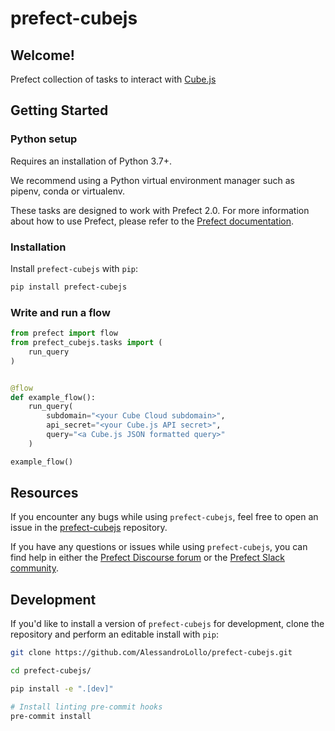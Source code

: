 # prefect-cubejs

## Welcome!

Prefect collection of tasks to interact with <a href="https://cube.dev/" target="_blank">Cube.js</a>

## Getting Started

### Python setup

Requires an installation of Python 3.7+.

We recommend using a Python virtual environment manager such as pipenv, conda or virtualenv.

These tasks are designed to work with Prefect 2.0. For more information about how to use Prefect, please refer to the [Prefect documentation](https://orion-docs.prefect.io/).

### Installation

Install `prefect-cubejs` with `pip`:

```bash
pip install prefect-cubejs
```

### Write and run a flow

```python
from prefect import flow
from prefect_cubejs.tasks import (
    run_query
)


@flow
def example_flow():
    run_query(
        subdomain="<your Cube Cloud subdomain>",
        api_secret="<your Cube.js API secret>",
        query="<a Cube.js JSON formatted query>"
    )

example_flow()
```

## Resources

If you encounter any bugs while using `prefect-cubejs`, feel free to open an issue in the [prefect-cubejs](https://github.com/AlessandroLollo/prefect-cubejs) repository.

If you have any questions or issues while using `prefect-cubejs`, you can find help in either the [Prefect Discourse forum](https://discourse.prefect.io/) or the [Prefect Slack community](https://prefect.io/slack).

## Development

If you'd like to install a version of `prefect-cubejs` for development, clone the repository and perform an editable install with `pip`:

```bash
git clone https://github.com/AlessandroLollo/prefect-cubejs.git

cd prefect-cubejs/

pip install -e ".[dev]"

# Install linting pre-commit hooks
pre-commit install
```
